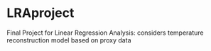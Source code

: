# LRAproject
Final Project for Linear Regression Analysis: considers temperature reconstruction model based on proxy data
